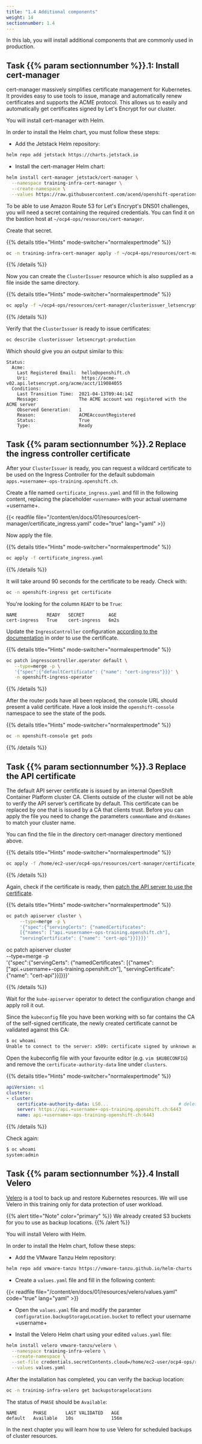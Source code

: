 ```yaml
---
title: "1.4 Additional components"
weight: 14
sectionnumber: 1.4
---
```


In this lab, you will install additional components that are commonly used in production.


## Task {{% param sectionnumber %}}.1: Install cert-manager

cert-manager massively simplifies certificate management for Kubernetes. It provides easy to use tools to issue, manage and automatically renew certificates and supports the ACME protocol. This allows us to easily and automatically get certificates signed by Let's Encrypt for our cluster.

You will install cert-manager with Helm.


In order to install the Helm chart, you must follow these steps:

* Add the Jetstack Helm repository:

```bash
helm repo add jetstack https://charts.jetstack.io
```

* Install the cert-manager Helm chart:

```bash
helm install cert-manager jetstack/cert-manager \
  --namespace training-infra-cert-manager \
  --create-namespace \
  --values https://raw.githubusercontent.com/acend/openshift-operations-training/main/content/en/docs/01/resources/cert-manager/values.yaml
```

To be able to use Amazon Route 53 for Let's Encrypt's DNS01 challenges, you will need a secret containing the required credentials. You can find it on the bastion host at `~/ocp4-ops/resources/cert-manager`.

Create that secret.

{{% details title="Hints" mode-switcher="normalexpertmode" %}}

```bash
oc -n training-infra-cert-manager apply -f ~/ocp4-ops/resources/cert-manager/secret_route53-credentials.yaml
```

{{% /details %}}

Now you can create the `ClusterIssuer` resource which is also supplied as a file inside the same directory.

{{% details title="Hints" mode-switcher="normalexpertmode" %}}

```bash
oc apply -f ~/ocp4-ops/resources/cert-manager/clusterissuer_letsencrypt-producion.yaml
```

{{% /details %}}

Verify that the `ClusterIssuer` is ready to issue certificates:

```bash
oc describe clusterissuer letsencrypt-production
```

Which should give you an output similar to this:

```
Status:
  Acme:
    Last Registered Email:  hello@openshift.ch
    Uri:                    https://acme-v02.api.letsencrypt.org/acme/acct/119084055
  Conditions:
    Last Transition Time:  2021-04-13T09:44:14Z
    Message:               The ACME account was registered with the ACME server
    Observed Generation:   1
    Reason:                ACMEAccountRegistered
    Status:                True
    Type:                  Ready
```


## Task {{% param sectionnumber %}}.2 Replace the ingress controller certificate

After your `ClusterIssuer` is ready, you can request a wildcard certificate to be used on the Ingress Controller for the default subdomain `apps.+username+-ops-training.openshift.ch`.

Create a file named `certificate_ingress.yaml` and fill in the following content, replacing the placeholder `<username>` with your actual username +username+.

{{< readfile file="/content/en/docs/01/resources/cert-manager/certificate_ingress.yaml" code="true" lang="yaml" >}}

Now apply the file.

{{% details title="Hints" mode-switcher="normalexpertmode" %}}

```bash
oc apply -f certificate_ingress.yaml
```

{{% /details %}}

It will take around 90 seconds for the certificate to be ready. Check with:

```bash
oc -n openshift-ingress get certificate
```

You're looking for the column `READY` to be `True`:

```
NAME           READY   SECRET         AGE
cert-ingress   True    cert-ingress   6m2s
```

Update the `IngressController` configuration [according to the documentation](https://docs.openshift.com/container-platform/latest/security/certificates/replacing-default-ingress-certificate.html) in order to use the certificate.

{{% details title="Hints" mode-switcher="normalexpertmode" %}}

```bash
oc patch ingresscontroller.operator default \
   --type=merge -p \
   '{"spec":{"defaultCertificate": {"name": "cert-ingress"}}}' \
   -n openshift-ingress-operator
```

{{% /details %}}

After the router pods have all been replaced, the console URL should present a valid certificate.
Have a look inside the `openshift-console` namespace to see the state of the pods.

{{% details title="Hints" mode-switcher="normalexpertmode" %}}

```bash
oc -n openshift-console get pods
```

{{% /details %}}


## Task {{% param sectionnumber %}}.3 Replace the API certificate

The default API server certificate is issued by an internal OpenShift Container Platform cluster CA. Clients outside of the cluster will not be able to verify the API server’s certificate by default. This certificate can be replaced by one that is issued by a CA that clients trust. Before you can apply the file you need to change the parameters `commonName` and `dnsNames` to match your cluster name.

You can find the file in the directory cert-manager directory mentioned above.

{{% details title="Hints" mode-switcher="normalexpertmode" %}}

```bash
oc apply -f /home/ec2-user/ocp4-ops/resources/cert-manager/certificate_api.yaml
```

{{% /details %}}

Again, check if the certificate is ready, then [patch the API server to use the certificate](https://docs.openshift.com/container-platform/latest/security/certificates/api-server.html).

{{% details title="Hints" mode-switcher="normalexpertmode" %}}

```bash
oc patch apiserver cluster \
     --type=merge -p \
     '{"spec":{"servingCerts": {"namedCertificates":
     [{"names": ["api.+username+-ops-training.openshift.ch"],
     "servingCertificate": {"name": "cert-api"}}]}}}'
```

oc patch apiserver cluster \
     --type=merge -p \
     '{"spec":{"servingCerts": {"namedCertificates":
     [{"names": ["api.+username+-ops-training.openshift.ch"],
     "servingCertificate": {"name": "cert-api"}}]}}}'

{{% /details %}}

Wait for the `kube-apiserver` operator to detect the configuration change and apply roll it out.

Since the `kubeconfig` file you have been working with so far contains the CA of the self-signed certificate, the newly created certificate cannot be validated against this CA:

```bash
$ oc whoami
Unable to connect to the server: x509: certificate signed by unknown authority
```

Open the kubeconfig file with your favourite editor (e.g. `vim $KUBECONFIG`) and remove the `certificate-authority-data` line under `clusters`.

{{% details title="Hints" mode-switcher="normalexpertmode" %}}

```yaml
apiVersion: v1
clusters:
- cluster:
    certificate-authority-data: LS0...                          # delete this line
    server: https://api.+username+-ops-training.openshift.ch:6443
    name: api-+username+-ops-training-openshift-ch:6443
```

{{% /details %}}

Check again:

```bash
$ oc whoami
system:admin
```


## Task {{% param sectionnumber %}}.4 Install Velero

[Velero](https://velero.io/) is a tool to back up and restore Kubernetes resources.
We will use Velero in this training only for data protection of user workload.

{{% alert title="Note" color="primary" %}}
We already created S3 buckets for you to use as backup locations.
{{% /alert %}}

You will install Velero with Helm.

In order to install the Helm chart, follow these steps:

* Add the VMware Tanzu Helm repository:

```bash
helm repo add vmware-tanzu https://vmware-tanzu.github.io/helm-charts
```

* Create a `values.yaml` file and fill in the following content:

{{< readfile file="/content/en/docs/01/resources/velero/values.yaml" code="true" lang="yaml" >}}

* Open the `values.yaml` file and modify the paramter `configuration.backupStorageLocation.bucket` to reflect your username +username+

* Install the Velero Helm chart using your edited `values.yaml` file:

```bash
helm install velero vmware-tanzu/velero \
  --namespace training-infra-velero \
  --create-namespace \
  --set-file credentials.secretContents.cloud=/home/ec2-user/ocp4-ops/resources/velero/credentials \
  --values values.yaml
```

After the installation has completed, you can verify the backup location:

```bash
oc -n training-infra-velero get backupstoragelocations
```

The status of `PHASE` should be `Available`:

```
NAME      PHASE       LAST VALIDATED   AGE
default   Available   10s              156m
```

In the next chapter you will learn how to use Velero for scheduled backups of cluster resources.
